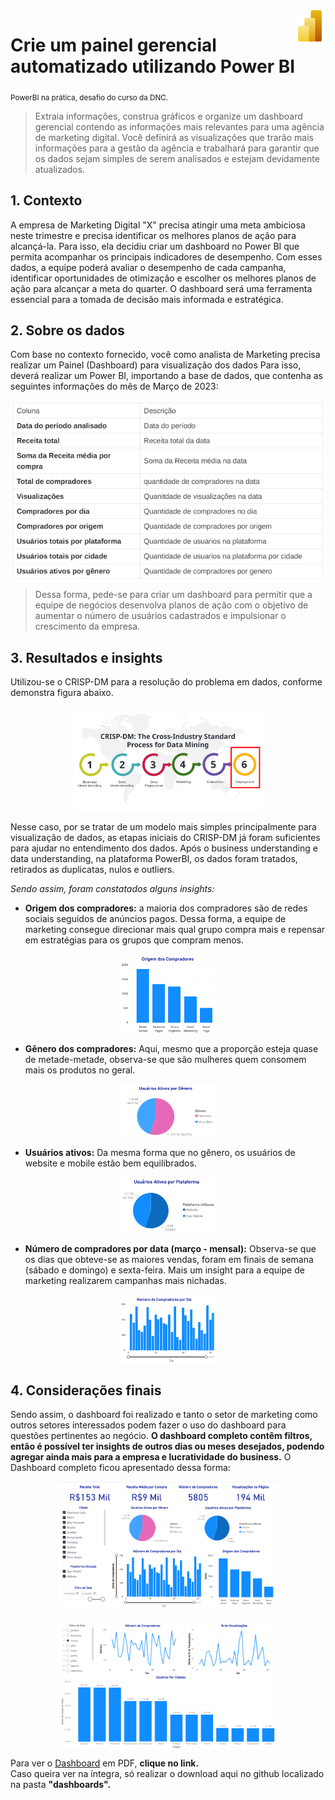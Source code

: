 <img align="right" width="50" height="50" src="images/powerBI.png"/>

# Crie um painel gerencial automatizado utilizando Power BI

<sub> PowerBI na prática, desafio do curso da DNC. </sub>

> Extraia informações, construa gráficos e organize um dashboard gerencial contendo as informações mais relevantes para uma agência de marketing digital. Você definirá as visualizações que trarão mais informações para a gestão da agência e trabalhará para garantir que os dados sejam simples de serem analisados e estejam devidamente atualizados.

## 1. Contexto

A empresa de Marketing Digital "X" precisa atingir uma meta ambiciosa neste
trimestre e precisa identificar os melhores planos de ação para alcançá-la. Para
isso, ela decidiu criar um dashboard no Power BI que permita acompanhar os
principais indicadores de desempenho. Com esses dados, a equipe poderá avaliar o
desempenho de cada campanha, identificar oportunidades de otimização e escolher
os melhores planos de ação para alcançar a meta do quarter. O dashboard será
uma ferramenta essencial para a tomada de decisão mais informada e estratégica.

## 2. Sobre os dados

Com base no contexto fornecido, você como analista de Marketing precisa realizar
um Painel (Dashboard) para visualização dos dados
Para isso, deverá realizar um Power BI, importando a base de dados, que contenha
as seguintes informações do mês de Março de 2023:
<br>

<img align="center" src="images/table.png"/>

> Dessa forma, pede-se para criar um dashboard para permitir que a
equipe de negócios desenvolva planos de ação com o objetivo de aumentar o
número de usuários cadastrados e impulsionar o crescimento da empresa.

## 3. Resultados e insights

Utilizou-se o CRISP-DM para a resolução do problema em dados, conforme demonstra figura abaixo.

<img align="center" src="images/crisp_DM.png" style="width: 60%; max-width: 400px; display: block; margin: 0 auto;"/>

Nesse caso, por se tratar de um modelo mais simples principalmente para visualização de dados, as etapas iniciais do CRISP-DM já foram suficientes para ajudar no entendimento dos dados. Após o business understanding e data understanding,
na plataforma PowerBI, os dados foram tratados, retirados as duplicatas, nulos e outliers.

*Sendo assim, foram constatados alguns insights:*

  - **Origem dos compradores:** a maioria dos compradores são de redes sociais seguidos de anúncios pagos. Dessa forma, a equipe de marketing consegue direcionar mais qual grupo compra mais e repensar em estratégias para os grupos que compram menos.

<img src="images/compradores.png" style="width: 30%; max-width: 400px; display: block; margin: 0 auto;"/>

  - **Gênero dos compradores:** Aqui, mesmo que a proporção esteja quase de metade-metade, observa-se que são mulheres quem consomem mais os produtos no geral.

 <img src="images/genero.png" style="width: 30%; max-width: 400px; display: block; margin: 0 auto;"/>

  - **Usuários ativos:** Da mesma forma que no gênero, os usuários de website e mobile estão bem equilibrados.

  <img src="images/usuarios_ativos.png" style="width: 30%; max-width: 400px; display: block; margin: 0 auto;"/>

  - **Número de compradores por data (março - mensal):** Observa-se que os dias que obteve-se as maiores vendas, foram em finais de semana (sábado e domingo) e sexta-feira. Mais um insight para a equipe de marketing realizarem campanhas mais nichadas.

<img src="images/numero_compradores.png" style="width: 30%; max-width: 400px; display: block; margin: 0 auto;"/>

## 4. Considerações finais

Sendo assim, o dashboard foi realizado e tanto o setor de marketing como outros setores interessados podem fazer o uso do dashboard para questões pertinentes ao negócio. **O dashboard completo contêm filtros, então é possível ter insights de outros dias ou meses desejados, podendo agregar ainda mais para a empresa e lucratividade do business.** O Dashboard completo ficou apresentado dessa forma:

<img src="images/dash_completo_1.png" style="width: 70%; max-width: 400px; display: block; margin: 0 auto;"/>

<br>

<img src="images/dash_completo_2.png" style="width: 70%; max-width: 400px; display: block; margin: 0 auto;"/>

Para ver o [Dashboard](https://github.com/gcesarmelo7/powerBI_case/blob/main/dashboard/dashboard_all.pdf) em PDF, **clique no link.**
<br>
Caso queira ver na íntegra, só realizar o download aqui no github localizado na pasta **"dashboards".**


   
 






